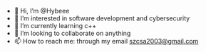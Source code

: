 - 👋 Hi, I’m @Hybeee
- 👀 I’m interested in software development and cybersecurity
- 🌱 I’m currently learning c++
- 💞️ I’m looking to collaborate on anything
- 📫 How to reach me: through my email szcsa2003@gmail.com

<!---
Hybeee/Hybeee is a ✨ special ✨ repository because its `README.md` (this file) appears on your GitHub profile.
You can click the Preview link to take a look at your changes.
--->
